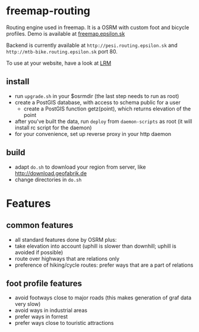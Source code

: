 # freemap-routing
Routing engine used in freemap. It is a OSRM with custom foot and bicycle profiles. Demo is available at [freemap.epsilon.sk](http://freemap.epsilon.sk/#page=navigacia&map=C/13/48.13659/17.13172)

Backend is currently available at `http://pesi.routing.epsilon.sk` and `http://mtb-bike.routing.epsilon.sk` port 80. 

To use at your website, have a look at [LRM](https://github.com/perliedman/leaflet-routing-machine/)

## install 
- run `upgrade.sh` in your $osrmdir (the last step needs to run as root)
- create a PostGIS database, with access to schema public for a user
  - create a PostGIS function getz(point), which returns elevation of the point
- after you've built the data, run `deploy` from `daemon-scripts` as root (it will install rc script for the daemon)
- for your convenience, set up reverse proxy in your http daemon

## build
- adapt `do.sh` to download your region from server, like http://download.geofabrik.de
- change directories in `do.sh`

# Features

## common features
- all standard features done by OSRM plus:
- take elevation into account (uphill is slower than downhill; uphill is avoided if possible)
- route over highways that are relations only
- preference of hiking/cycle routes: prefer ways that are a part of relations

## foot profile features
- avoid footways close to major roads (this makes generation of graf data very slow)
- avoid ways in industrial areas
- prefer ways in forrest
- prefer ways close to touristic attractions

